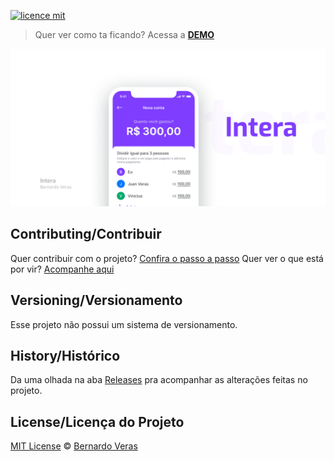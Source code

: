[![licence mit](https://img.shields.io/badge/licence-MIT-blue.svg)](https://github.com/bernardoveras/intera-frontend/blob/master/LICENSE)

> Quer ver como ta ficando? Acessa a [**DEMO**](https://pokedex.omariosouto.now.sh/)

<p align="center">
  <img alt="Cover" src=".github/assets/cover.png" />
</p>

## Contributing/Contribuir
Quer contribuir com o projeto? [Confira o passo a passo](./CONTRIBUTING.md)
Quer ver o que está por vir? [Acompanhe aqui](https://github.com/bernardoveras/intera-frontend/projects)


## Versioning/Versionamento

Esse projeto não possui um sistema de versionamento.

## History/Histórico
Da uma olhada na aba [Releases](https://github.com/bernardoveras/intera-frontend/releases) pra acompanhar as alterações feitas no projeto.

## License/Licença do Projeto
[MIT License](./LICENSE) © [Bernardo Veras](https://github.com/bernardoveras)